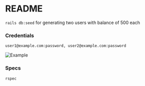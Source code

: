 # README

`rails db:seed` for generating two users with balance of 500 each

### Credentials
`user1@example.com:password, user2@example.com:password`

![Example](https://i.imgur.com/TfFPiFd.png)

### Specs
`rspec`
